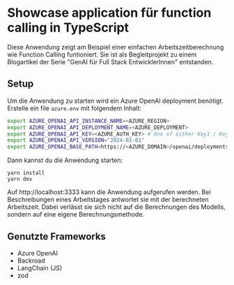 # Showcase application für function calling in TypeScript

Diese Anwendung zeigt am Beispiel einer einfachen Arbeitszeitberechnung wie Function Calling funtioniert.
Sie ist als Begleitprojekt zu einem Blogartikel der Serie "GenAI für Full Stack EntwicklerInnen" entstanden.

## Setup

Um die Anwendung zu starten wird ein Azure OpenAI deployment benötigt. Erstelle ein file `azure.env` mit folgendem Inhalt:

```bash
export AZURE_OPENAI_API_INSTANCE_NAME=<AZURE_REGION>
export AZURE_OPENAI_API_DEPLOYMENT_NAME=<AZURE_DEPLOYMENT>
export AZURE_OPENAI_API_KEY=<AZURE_AUTH_KEY> # One of either Key1 / Key2 from your azure openAI instance
export AZURE_OPENAI_API_VERSION="2024-02-01"
export AZURE_OPENAI_BASE_PATH=https://<AZURE_DOMAIN>/openai/deployments
```

Dann kannst du die Anwendung starten:

```shell
yarn install
yarn dev
```

Auf http://localhost:3333 kann die Anwendung aufgerufen werden. Bei Beschreibungen eines Arbeitstages antwortet sie mit der berechneten Arbeitszeit.
Dabei verlässt sie sich nicht auf die Berechnungen des Modells, sondern auf eine eigene Berechnungsmethode.

## Genutzte Frameworks

- Azure OpenAI
- Backroad
- LangChain (JS)
- zod
